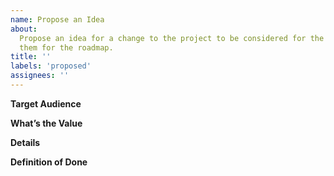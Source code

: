 ```yaml
---
name: Propose an Idea
about:
  Propose an idea for a change to the project to be considered for the project roadmap
  them for the roadmap.
title: ''
labels: 'proposed'
assignees: ''
---
```


**Target Audience**

<!-- Describe the target audience for this change to the project. -->

**What’s the Value**

<!-- Describe the value of implementing the proposed idea. -->

**Details**

<!-- Provide more context and details for the proposal. -->

**Definition of Done**

<!-- Specify the outcomes that, once achieved, mean the work for the proposed idea has been completed. -->
